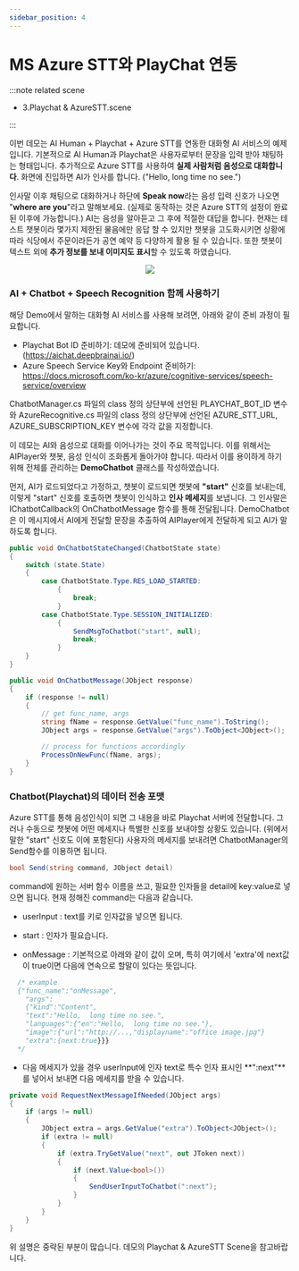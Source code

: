 ```yaml
---
sidebar_position: 4
---
```


# MS Azure STT와 PlayChat 연동

:::note related scene

- 3.Playchat & AzureSTT.scene

:::

이번 데모는 AI Human + Playchat + Azure STT를 연동한 대화형 AI 서비스의 예제입니다. 기본적으로 AI Human과 Playchat은 사용자로부터 문장을 입력 받아 채팅하는 형태입니다. 추가적으로 Azure STT를 사용하여 **실제 사람처럼 음성으로 대화합니다**. 화면에 진입하면 AI가 인사를 합니다. ("Hello, long time no see.")

인사말 이후 채팅으로 대화하거나 하단에 **Speak now**라는 음성 입력 신호가 나오면 "**where are you**"라고 말해보세요. (실제로 동작하는 것은 Azure STT의 설정이 완료된 이후에 가능합니다.) AI는 음성을 알아듣고 그 후에 적절한 대답을 합니다. 현재는 테스트 챗봇이라 몇가지 제한된 물음에만 응답 할 수 있지만 챗봇을 고도화시키면 상황에 따라 식당에서 주문이라든가 공연 예약 등 다양하게 활용 될 수 있습니다. 또한 챗봇이 텍스트 외에 **추가 정보를 보내 이미지도 표시**할 수 있도록 하였습니다.

<p align="center">
<img src="/img/aihuman/unity/sampleproject_azurestt.png" style={{zoom: "40%"}} />
</p>

### AI + Chatbot + Speech Recognition 함께 사용하기

해당 Demo에서 말하는 대화형 AI 서비스를 사용해 보려면, 아래와 같이 준비 과정이 필요합니다.

- Playchat Bot ID 준비하기: 데모에 준비되어 있습니다. (https://aichat.deepbrainai.io/)
- Azure Speech Service Key와 Endpoint 준비하기: https://docs.microsoft.com/ko-kr/azure/cognitive-services/speech-service/overview

ChatbotManager.cs 파일의 class 정의 상단부에 선언된 PLAYCHAT_BOT_ID 변수와 AzureRecognitive.cs 파일의 class 정의 상단부에 선언된 AZURE_STT_URL, AZURE_SUBSCRIPTION_KEY 변수에 각각 값을 지정합니다.

이 데모는 AI와 음성으로 대화를 이어나가는 것이 주요 목적입니다. 이를 위해서는 AIPlayer와 챗봇, 음성 인식이 조화롭게 돌아가야 합니다. 따라서 이를 용이하게 하기 위해 전체를 관리하는 **DemoChatbot** 클래스를 작성하였습니다.

먼저, AI가 로드되었다고 가정하고, 챗봇이 로드되면 챗봇에 **"start"** 신호를 보내는데, 이렇게 "start" 신호를 호출하면 챗봇이 인식하고 **인사 메세지**를 보냅니다. 그 인사말은 IChatbotCallback의 OnChatbotMessage 함수를 통해 전달됩니다. DemoChatbot은 이 메시지에서 AI에게 전달할 문장을 추출하여 AIPlayer에게 전달하게 되고 AI가 말하도록 합니다.

```csharp
public void OnChatbotStateChanged(ChatbotState state)
{
    switch (state.State)
    {
        case ChatbotState.Type.RES_LOAD_STARTED:
            {
                break;
            }
        case ChatbotState.Type.SESSION_INITIALIZED:
            {
                SendMsgToChatbot("start", null);
                break;
            }
    }
}

public void OnChatbotMessage(JObject response)
{
    if (response != null)
    {
        // get func_name, args
        string fName = response.GetValue("func_name").ToString();
        JObject args = response.GetValue("args").ToObject<JObject>();

        // process for functions accordingly
        ProcessOnNewFunc(fName, args);
    }
}
```

### Chatbot(Playchat)의 데이터 전송 포맷

Azure STT를 통해 음성인식이 되면 그 내용을 바로 Playchat 서버에 전달합니다. 그러나 수동으로 챗봇에 어떤 메세지나 특별한 신호를 보내야할 상황도 있습니다. (위에서 말한 "start" 신호도 이에 포함된다) 사용자의 메세지를 보내려면 ChatbotManager의 Send함수를 이용하면 됩니다.

```csharp
bool Send(string command, JObject detail)
```

command에 원하는 서버 함수 이름을 쓰고, 필요한 인자들을 detail에 key:value로 넣으면 됩니다. 현재 정해진 command는 다음과 같습니다.

- userInput : text를 키로 인자값을 넣으면 됩니다.

- start : 인자가 필요습니다.

- onMessage : 기본적으로 아래와 같이 값이 오며, 특히 여기에서 'extra'에 next값이 true이면 다음에 연속으로 할말이 있다는 뜻입니다.

```csharp
  /* example
  {"func_name":"onMessage",
  	"args":
   	{"kind":"Content",
    "text":"Hello,  long time no see.",
    "languages":{"en":"Hello,  long time no see."},
    "image":{"url":"http://...,"displayname":"office image.jpg"}
    "extra":{next:true}}}
  */
```

- 다음 메세지가 있을 경우 userInput에 인자 text로 특수 인자 표시인 **":next"**를 넣어서 보내면 다음 메세지를 받을 수 있습니다.

```csharp
private void RequestNextMessageIfNeeded(JObject args)
{
    if (args != null)
    {
        JObject extra = args.GetValue("extra").ToObject<JObject>();
        if (extra != null)
        {
            if (extra.TryGetValue("next", out JToken next))
            {
                if (next.Value<bool>())
                {
                    SendUserInputToChatbot(":next");
                }
            }
        }
    }
}
```

위 설명은 중략된 부분이 많습니다. 데모의 Playchat & AzureSTT Scene을 참고바랍니다.
